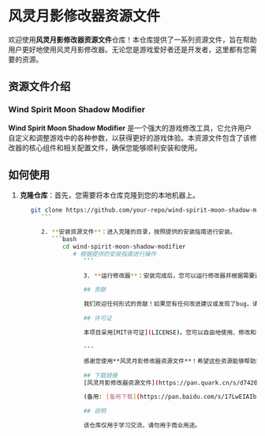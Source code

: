 # 风灵月影修改器资源文件

欢迎使用**风灵月影修改器资源文件**仓库！本仓库提供了一系列资源文件，旨在帮助用户更好地使用风灵月影修改器。无论您是游戏爱好者还是开发者，这里都有您需要的资源。

## 资源文件介绍

### Wind Spirit Moon Shadow Modifier

**Wind Spirit Moon Shadow Modifier** 是一个强大的游戏修改工具，它允许用户自定义和调整游戏中的各种参数，以获得更好的游戏体验。本资源文件包含了该修改器的核心组件和相关配置文件，确保您能够顺利安装和使用。

## 如何使用

1. **克隆仓库**：首先，您需要将本仓库克隆到您的本地机器上。
   ```bash
      git clone https://github.com/your-repo/wind-spirit-moon-shadow-modifier.git
         ```

         2. **安装资源文件**：进入克隆的目录，按照提供的安装指南进行安装。
            ```bash
               cd wind-spirit-moon-shadow-modifier
                  # 根据提供的安装指南进行操作
                     ```

                     3. **运行修改器**：安装完成后，您可以运行修改器并根据需要进行配置。

                     ## 贡献

                     我们欢迎任何形式的贡献！如果您有任何改进建议或发现了bug，请提交issue或pull request。我们期待与您一起完善这个项目。

                     ## 许可证

                     本项目采用[MIT许可证](LICENSE)。您可以自由地使用、修改和分发本项目，但请遵守许可证中的条款。

                     ---

                     感谢您使用**风灵月影修改器资源文件**！希望这些资源能够帮助您获得更好的游戏体验。如果您有任何问题，请随时联系我们。

                     ## 下载链接
                     [风灵月影修改器资源文件](https://pan.quark.cn/s/d7420b5ece89) 

                     (备用: [备用下载](https://pan.baidu.com/s/17LwEIAIbgYQyLMrJj-t0nQ?pwd=1234))

                     ## 说明

                     该仓库仅用于学习交流，请勿用于商业用途。
